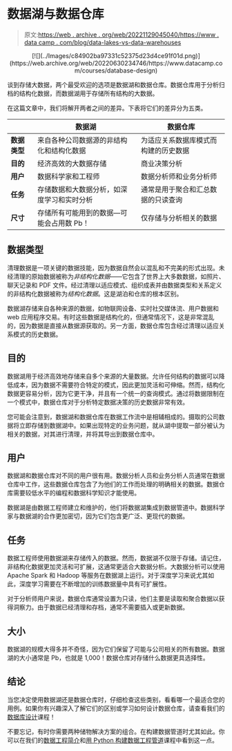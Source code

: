# 数据湖与数据仓库

> 原文:[https://web . archive . org/web/20221129045040/https://www . data camp . com/blog/data-lakes-vs-data-warehouses](https://web.archive.org/web/20221129045040/https://www.datacamp.com/blog/data-lakes-vs-data-warehouses)

<center>[![](../Images/c84902ba97331c52375d23d4ce91f01d.png)](https://web.archive.org/web/20220630234746/https://www.datacamp.com/courses/database-design)</center>

谈到存储大数据，两个最受欢迎的选项是数据湖和数据仓库。数据仓库用于分析归档的结构化数据，而数据湖用于存储所有结构的大数据。

在这篇文章中，我们将解开两者之间的差异。下表将它们的差异分为五类。

|   | 数据湖 | 数据仓库 |
| --- | --- | --- |
| **数据类型** | 来自各种公司数据源的非结构化和结构化数据 | 为适应关系数据库模式而构建的历史数据 |
| **目的** | 经济高效的大数据存储 | 商业决策分析 |
| **用户** | 数据科学家和工程师 | 数据分析师和业务分析师 |
| **任务** | 存储数据和大数据分析，如深度学习和实时分析 | 通常是用于聚合和汇总数据的只读查询 |
| **尺寸** | 存储所有可能用到的数据—可能会占用数 Pb！ | 仅存储与分析相关的数据 |

## 数据类型

清理数据是一项关键的数据技能，因为数据自然会以混乱和不完美的形式出现。未经清理的原始数据被称为*非结构化数据*——它包含了世界上大多数数据，如照片、聊天记录和 PDF 文件。经过清理以适应模式、组织成表并由数据类型和关系定义的非结构化数据被称为*结构化数据*。这是湖泊和仓库的根本区别。

数据湖存储来自各种来源的数据，如物联网设备、实时社交媒体流、用户数据和 web 应用程序交易。有时这些数据是结构化的，但通常情况下，这是非常混乱的，因为数据是直接从数据源获取的。另一方面，数据仓库包含经过清理以适应关系模式的历史数据。

## 目的

数据湖用于经济高效地存储来自多个来源的大量数据。允许任何结构的数据可以降低成本，因为数据不需要符合特定的模式，因此更加灵活和可伸缩。然而，结构化数据更容易分析，因为它更干净，并且有一个统一的查询模式。通过将数据限制在一个模式中，数据仓库对于分析特定数据决策的历史数据非常有效。

您可能会注意到，数据湖和数据仓库在数据工作流中是相辅相成的。摄取的公司数据将立即存储到数据湖中。如果出现特定的业务问题，就从湖中提取一部分被认为相关的数据，对其进行清理，并将其导出到数据仓库中。

## 用户

数据湖和数据仓库对不同的用户很有用。数据分析人员和业务分析人员通常在数据仓库中工作，这些数据仓库包含了为他们的工作而处理的明确相关的数据。数据仓库需要较低水平的编程和数据科学知识才能使用。

数据湖是由数据工程师建立和维护的，他们将数据湖集成到数据管道中。数据科学家与数据湖的合作更加密切，因为它们包含更广泛、更现代的数据。

## 任务

数据工程师使用数据湖来存储传入的数据。然而，数据湖不仅限于存储。请记住，非结构化数据更加灵活和可扩展，这通常更适合大数据分析。大数据分析可以使用 Apache Spark 和 Hadoop 等服务在数据湖上运行。对于深度学习来说尤其如此，深度学习需要在不断增加的训练数据量中具有可扩展性。

对于分析师用户来说，数据仓库通常设置为只读，他们主要是读取和聚合数据以获得洞察力。由于数据已经清理和存档，通常不需要插入或更新数据。

## 大小

数据湖的规模大得多并不奇怪，因为它们保留了可能与公司相关的所有数据。数据湖的大小通常是 Pb，也就是 1,000！数据仓库对存储什么数据更具选择性。

## 结论

当您决定使用数据湖还是数据仓库时，仔细检查这些类别，看看哪一个最适合您的用例。如果你有兴趣深入了解它们的区别或学习如何设计数据仓库，请查看我们的[数据库设计](https://web.archive.org/web/20220630234746/https://www.datacamp.com/courses/database-design)课程！

不要忘记，有时你需要两种储物解决方案的组合。在构建数据管道时尤其如此。你可以在我们的[数据工程简介](https://web.archive.org/web/20220630234746/https://www.datacamp.com/courses/introduction-to-data-engineering)和[用 Python 构建数据工程管道](https://web.archive.org/web/20220630234746/https://www.datacamp.com/courses/building-data-engineering-pipelines-in-python)课程中看到这一点。
